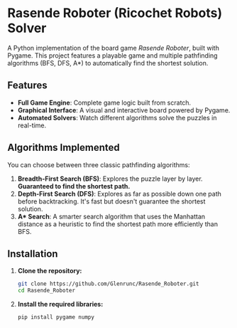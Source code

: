 # Rasende Roboter (Ricochet Robots) Solver

A Python implementation of the board game *Rasende Roboter*, built with Pygame. This project features a playable game and multiple pathfinding algorithms (BFS, DFS, A*) to automatically find the shortest solution.
## Features

-   **Full Game Engine**: Complete game logic built from scratch.
-   **Graphical Interface**: A visual and interactive board powered by Pygame.
-   **Automated Solvers**: Watch different algorithms solve the puzzles in real-time.

## Algorithms Implemented

You can choose between three classic pathfinding algorithms:

1.  **Breadth-First Search (BFS)**: Explores the puzzle layer by layer. **Guaranteed to find the shortest path.**
2.  **Depth-First Search (DFS)**: Explores as far as possible down one path before backtracking. It's fast but doesn't guarantee the shortest solution.
3.  **A\* Search**: A smarter search algorithm that uses the Manhattan distance as a heuristic to find the shortest path more efficiently than BFS.

## Installation

1.  **Clone the repository:**
    ```sh
    git clone https://github.com/Glenrunc/Rasende_Roboter.git
    cd Rasende_Roboter
    ```

2.  **Install the required libraries:**
    ```sh
    pip install pygame numpy
    ```
